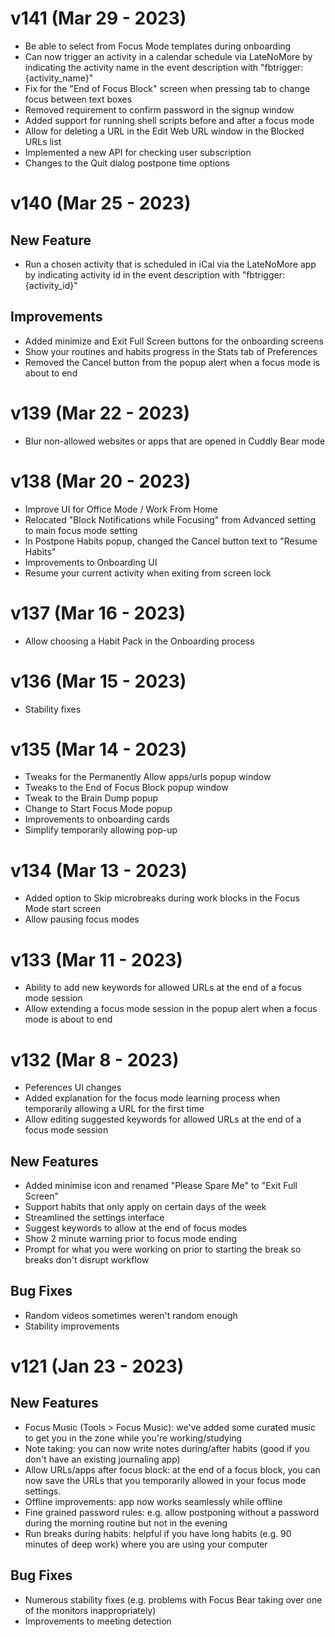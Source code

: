 # v141 (Mar 29 - 2023)
- Be able to select from Focus Mode templates during onboarding
- Can now trigger an activity in a calendar schedule via LateNoMore by indicating the activity name in the event description with "fbtrigger:{activity_name}"
- Fix for the "End of Focus Block" screen when pressing tab to change focus between text boxes
- Removed requirement to confirm password in the signup window
- Added support for running shell scripts before and after a focus mode
- Allow for deleting a URL in the Edit Web URL window in the Blocked URLs list
- Implemented a new API for checking user subscription
- Changes to the Quit dialog postpone time options

# v140 (Mar 25 - 2023)

## New Feature
- Run a chosen activity that is scheduled in iCal via the LateNoMore app by indicating activity id in the event description with "fbtrigger:{activity_id}"

## Improvements
- Added minimize and Exit Full Screen buttons for the onboarding screens
- Show your routines and habits progress in the Stats tab of Preferences
- Removed the Cancel button from the popup alert when a focus mode is about to end

# v139 (Mar 22 - 2023)
- Blur non-allowed websites or apps that are opened in Cuddly Bear mode

# v138 (Mar 20 - 2023)
- Improve UI for Office Mode / Work From Home
- Relocated "Block Notifications while Focusing" from Advanced setting to main focus mode setting
- In Postpone Habits popup, changed the Cancel button text to "Resume Habits"
- Improvements to Onboarding UI
- Resume your current activity when exiting from screen lock

# v137 (Mar 16 - 2023)
- Allow choosing a Habit Pack in the Onboarding process

# v136 (Mar 15 - 2023)
- Stability fixes

# v135 (Mar 14 - 2023)
- Tweaks for the Permanently Allow apps/urls popup window
- Tweaks to the End of Focus Block popup window
- Tweak to the Brain Dump popup
- Change to Start Focus Mode popup
- Improvements to onboarding cards
- Simplify temporarily allowing pop-up

# v134 (Mar 13 - 2023)
- Added option to Skip microbreaks during work blocks in the Focus Mode start screen
- Allow pausing focus modes

# v133 (Mar 11 - 2023)
- Ability to add new keywords for allowed URLs at the end of a focus mode session
- Allow extending a focus mode session in the popup alert when a focus mode is about to end

# v132 (Mar 8 - 2023)
- Peferences UI changes
- Added explanation for the focus mode learning process when temporarily allowing a URL for the first time
- Allow editing suggested keywords for allowed URLs at the end of a focus mode session

## New Features
- Added minimise icon and renamed "Please Spare Me" to "Exit Full Screen"
- Support habits that only apply on certain days of the week
- Streamlined the settings interface
- Suggest keywords to allow at the end of focus modes
- Show 2 minute warning prior to focus mode ending
- Prompt for what you were working on prior to starting the break so breaks don't disrupt workflow

## Bug Fixes
- Random videos sometimes weren't random enough
- Stability improvements

# v121 (Jan 23 - 2023)

## New Features
- Focus Music (Tools > Focus Music): we've added some curated music to get you in the zone while you're working/studying
- Note taking: you can now write notes during/after habits (good if you don't have an existing journaling app)
- Allow URLs/apps after focus block: at the end of a focus block, you can now save the URLs that you temporarily allowed in your focus mode settings.
- Offline improvements: app now works seamlessly while offline
- Fine grained password rules: e.g. allow postponing without a password during the morning routine but not in the evening
- Run breaks during habits: helpful if you have long habits (e.g. 90 minutes of deep work) where you are using your computer

## Bug Fixes
- Numerous stability fixes (e.g. problems with Focus Bear taking over one of the monitors inappropriately)
- Improvements to meeting detection

